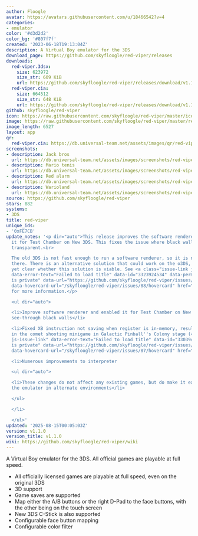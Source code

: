 ```yaml
---
author: Floogle
avatar: https://avatars.githubusercontent.com/u/18466542?v=4
categories:
- emulator
color: '#d3d2d2'
color_bg: '#807f7f'
created: '2023-06-18T19:13:04Z'
description: A Virtual Boy emulator for the 3DS
download_page: https://github.com/skyfloogle/red-viper/releases
downloads:
  red-viper.3dsx:
    size: 623972
    size_str: 609 KiB
    url: https://github.com/skyfloogle/red-viper/releases/download/v1.1.0/red-viper.3dsx
  red-viper.cia:
    size: 664512
    size_str: 648 KiB
    url: https://github.com/skyfloogle/red-viper/releases/download/v1.1.0/red-viper.cia
github: skyfloogle/red-viper
icon: https://raw.githubusercontent.com/skyfloogle/red-viper/master/icon.png
image: https://raw.githubusercontent.com/skyfloogle/red-viper/master/resources/banner.png
image_length: 6527
layout: app
qr:
  red-viper.cia: https://db.universal-team.net/assets/images/qr/red-viper-cia.png
screenshots:
- description: Jack bros
  url: https://db.universal-team.net/assets/images/screenshots/red-viper/jack-bros.png
- description: Mario tenis
  url: https://db.universal-team.net/assets/images/screenshots/red-viper/mario-tenis.png
- description: Red alarm
  url: https://db.universal-team.net/assets/images/screenshots/red-viper/red-alarm.png
- description: Warioland
  url: https://db.universal-team.net/assets/images/screenshots/red-viper/warioland.png
source: https://github.com/skyfloogle/red-viper
stars: 882
systems:
- 3DS
title: red-viper
unique_ids:
- '0xFE7CB'
update_notes: '<p dir="auto">This release improves the software renderer and enables
  it for Test Chamber on New 3DS. This fixes the issue where black walls may appear
  transparent.<br>

  The old 3DS is not fast enough to run a software renderer, so it is not enabled
  there. There is an alternative solution that could work on the o3DS, but it is not
  yet clear whether this solution is viable. See <a class="issue-link js-issue-link"
  data-error-text="Failed to load title" data-id="3323924534" data-permission-text="Title
  is private" data-url="https://github.com/skyfloogle/red-viper/issues/88" data-hovercard-type="issue"
  data-hovercard-url="/skyfloogle/red-viper/issues/88/hovercard" href="https://github.com/skyfloogle/red-viper/issues/88">#88</a>
  for more information.</p>

  <ul dir="auto">

  <li>Improve software renderer and enabled it for Test Chamber on New 3DS, fixing
  see-through black walls</li>

  <li>Fixed XB instruction not saving when register is in-memory, resulting in crashes
  in the comet shooting minigame in Galactic Pinball''s Colony stage (<a class="issue-link
  js-issue-link" data-error-text="Failed to load title" data-id="3303941971" data-permission-text="Title
  is private" data-url="https://github.com/skyfloogle/red-viper/issues/87" data-hovercard-type="issue"
  data-hovercard-url="/skyfloogle/red-viper/issues/87/hovercard" href="https://github.com/skyfloogle/red-viper/issues/87">#87</a>)</li>

  <li>Numerous improvements to interpreter

  <ul dir="auto">

  <li>These changes do not affect any existing games, but do make it easier to test
  the emulator in alternate environments</li>

  </ul>

  </li>

  </ul>'
updated: '2025-08-15T00:05:03Z'
version: v1.1.0
version_title: v1.1.0
wiki: https://github.com/skyfloogle/red-viper/wiki
---
```

A Virtual Boy emulator for the 3DS. All official games are playable at full speed.
* All officially licensed games are playable at full speed, even on the original 3DS
* 3D support
* Game saves are supported
* Map either the A/B buttons or the right D-Pad to the face buttons, with the other being on the touch screen
* New 3DS C-Stick is also supported
* Configurable face button mapping
* Configurable color filter